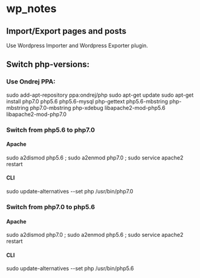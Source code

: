 # wp_notes
## Import/Export pages and posts
Use Wordpress Importer and Wordpress Exporter plugin.

## Switch php-versions:

### Use Ondrej PPA:
sudo add-apt-repository ppa:ondrej/php
sudo apt-get update
sudo apt-get install php7.0 php5.6 php5.6-mysql php-gettext php5.6-mbstring php-mbstring php7.0-mbstring php-xdebug libapache2-mod-php5.6 libapache2-mod-php7.0

### Switch from php5.6 to php7.0

#### Apache
sudo a2dismod php5.6 ; sudo a2enmod php7.0 ; sudo service apache2 restart

#### CLI
sudo update-alternatives --set php /usr/bin/php7.0


### Switch from php7.0 to php5.6

#### Apache
sudo a2dismod php7.0 ; sudo a2enmod php5.6 ; sudo service apache2 restart

#### CLI
sudo update-alternatives --set php /usr/bin/php5.6
